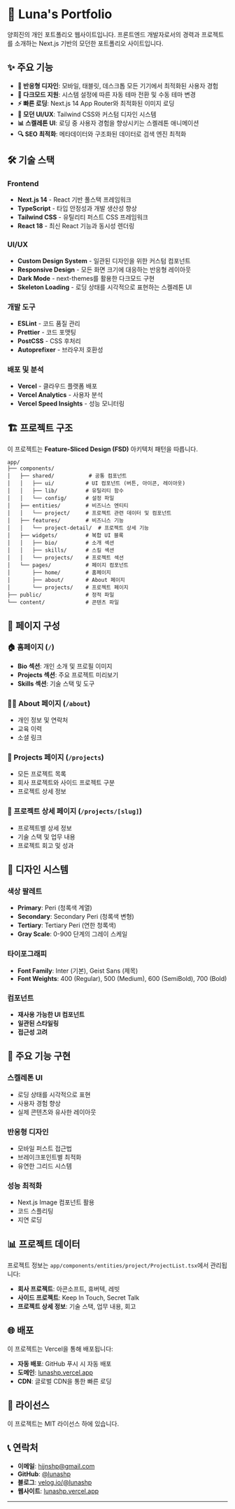 # 🌙 Luna's Portfolio

양희진의 개인 포트폴리오 웹사이트입니다. 프론트엔드 개발자로서의 경력과 프로젝트를 소개하는 Next.js 기반의 모던한 포트폴리오 사이트입니다.

## ✨ 주요 기능

- **📱 반응형 디자인**: 모바일, 태블릿, 데스크톱 모든 기기에서 최적화된 사용자 경험
- **🌙 다크모드 지원**: 시스템 설정에 따른 자동 테마 전환 및 수동 테마 변경
- **⚡ 빠른 로딩**: Next.js 14 App Router와 최적화된 이미지 로딩
- **🎨 모던 UI/UX**: Tailwind CSS와 커스텀 디자인 시스템
- **📊 스켈레톤 UI**: 로딩 중 사용자 경험을 향상시키는 스켈레톤 애니메이션
- **🔍 SEO 최적화**: 메타데이터와 구조화된 데이터로 검색 엔진 최적화

## 🛠️ 기술 스택

### Frontend

- **Next.js 14** - React 기반 풀스택 프레임워크
- **TypeScript** - 타입 안정성과 개발 생산성 향상
- **Tailwind CSS** - 유틸리티 퍼스트 CSS 프레임워크
- **React 18** - 최신 React 기능과 동시성 렌더링

### UI/UX

- **Custom Design System** - 일관된 디자인을 위한 커스텀 컴포넌트
- **Responsive Design** - 모든 화면 크기에 대응하는 반응형 레이아웃
- **Dark Mode** - next-themes를 활용한 다크모드 구현
- **Skeleton Loading** - 로딩 상태를 시각적으로 표현하는 스켈레톤 UI

### 개발 도구

- **ESLint** - 코드 품질 관리
- **Prettier** - 코드 포맷팅
- **PostCSS** - CSS 후처리
- **Autoprefixer** - 브라우저 호환성

### 배포 및 분석

- **Vercel** - 클라우드 플랫폼 배포
- **Vercel Analytics** - 사용자 분석
- **Vercel Speed Insights** - 성능 모니터링

## 🏗️ 프로젝트 구조

이 프로젝트는 **Feature-Sliced Design (FSD)** 아키텍처 패턴을 따릅니다.

```
app/
├── components/
│   ├── shared/           # 공통 컴포넌트
│   │   ├── ui/          # UI 컴포넌트 (버튼, 아이콘, 레이아웃)
│   │   ├── lib/         # 유틸리티 함수
│   │   └── config/      # 설정 파일
│   ├── entities/        # 비즈니스 엔티티
│   │   └── project/     # 프로젝트 관련 데이터 및 컴포넌트
│   ├── features/        # 비즈니스 기능
│   │   └── project-detail/  # 프로젝트 상세 기능
│   ├── widgets/         # 복합 UI 블록
│   │   ├── bio/         # 소개 섹션
│   │   ├── skills/      # 스킬 섹션
│   │   └── projects/    # 프로젝트 섹션
│   └── pages/           # 페이지 컴포넌트
│       ├── home/        # 홈페이지
│       ├── about/       # About 페이지
│       └── projects/    # 프로젝트 페이지
├── public/              # 정적 파일
└── content/             # 콘텐츠 파일
```

## 📱 페이지 구성

### 🏠 홈페이지 (`/`)

- **Bio 섹션**: 개인 소개 및 프로필 이미지
- **Projects 섹션**: 주요 프로젝트 미리보기
- **Skills 섹션**: 기술 스택 및 도구

### 👨‍💻 About 페이지 (`/about`)

- 개인 정보 및 연락처
- 교육 이력
- 소셜 링크

### 🚀 Projects 페이지 (`/projects`)

- 모든 프로젝트 목록
- 회사 프로젝트와 사이드 프로젝트 구분
- 프로젝트 상세 정보

### 📄 프로젝트 상세 페이지 (`/projects/[slug]`)

- 프로젝트별 상세 정보
- 기술 스택 및 업무 내용
- 프로젝트 회고 및 성과

## 🎨 디자인 시스템

### 색상 팔레트

- **Primary**: Peri (청록색 계열)
- **Secondary**: Secondary Peri (청록색 변형)
- **Tertiary**: Tertiary Peri (연한 청록색)
- **Gray Scale**: 0-900 단계의 그레이 스케일

### 타이포그래피

- **Font Family**: Inter (기본), Geist Sans (제목)
- **Font Weights**: 400 (Regular), 500 (Medium), 600 (SemiBold), 700 (Bold)

### 컴포넌트

- **재사용 가능한 UI 컴포넌트**
- **일관된 스타일링**
- **접근성 고려**

## 🔧 주요 기능 구현

### 스켈레톤 UI

- 로딩 상태를 시각적으로 표현
- 사용자 경험 향상
- 실제 콘텐츠와 유사한 레이아웃

### 반응형 디자인

- 모바일 퍼스트 접근법
- 브레이크포인트별 최적화
- 유연한 그리드 시스템

### 성능 최적화

- Next.js Image 컴포넌트 활용
- 코드 스플리팅
- 지연 로딩

## 📊 프로젝트 데이터

프로젝트 정보는 `app/components/entities/project/ProjectList.tsx`에서 관리됩니다:

- **회사 프로젝트**: 아콘소프트, 휴버텍, 레빗
- **사이드 프로젝트**: Keep In Touch, Secret Talk
- **프로젝트 상세 정보**: 기술 스택, 업무 내용, 회고

## 🌐 배포

이 프로젝트는 Vercel을 통해 배포됩니다:

- **자동 배포**: GitHub 푸시 시 자동 배포
- **도메인**: [lunashp.vercel.app](https://portfolio-lunashp.vercel.app)
- **CDN**: 글로벌 CDN을 통한 빠른 로딩

## 📝 라이선스

이 프로젝트는 MIT 라이선스 하에 있습니다.

## 📞 연락처

- **이메일**: hijnshp@gmail.com
- **GitHub**: [@lunashp](https://github.com/lunashp)
- **블로그**: [velog.io/@lunashp](https://velog.io/@lunashp)
- **웹사이트**: [lunashp.vercel.app](https://portfolio-lunashp.vercel.app)

---

